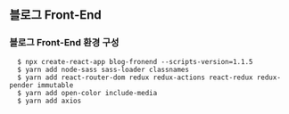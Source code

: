 ## 블로그 Front-End

### 블로그 Front-End 환경 구성
```
  $ npx create-react-app blog-fronend --scripts-version=1.1.5
  $ yarn add node-sass sass-loader classnames
  $ yarn add react-router-dom redux redux-actions react-redux redux-pender immutable
  $ yarn add open-color include-media
  $ yarn add axios
```